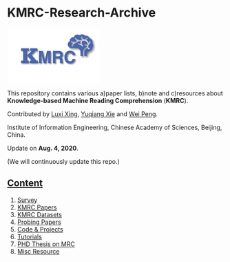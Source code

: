 # KMRC-Research-Archive
<img align="middle" src="assets/kmrc-icon.png" height="128" alt="kmrc-logo">

This repository contains various a)paper lists, b)note and c)resources about **Knowledge-based Machine Reading Comprehension** (**KMRC**).

Contributed by [Luxi Xing](https://github.com/XingLuxi), [Yuqiang Xie](https://github.com/IndexFziQ) and [Wei Peng](https://github.com/a414351664).

Institute of Information Engineering, Chinese Academy of Sciences, Beijing, China.

Update on **Aug. 4, 2020**.

(We will continuously update this repo.)


## [Content](#content)

1. [Survey](#survey-papers)
2. [KMRC Papers](https://github.com/XingLuxi/KMRC-Research-Archive/blob/master/kmrc-papers.md)
3. [KMRC Datasets](#mrc-benchmark-datasets)
4. [Probing Papers](#)
5. [Code & Projects](#)
6. [Tutorials](#)
7. [PHD Thesis on MRC](#phd-thesis-on-mrc)
8. [Misc Resource](#)
